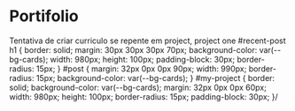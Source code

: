 # Portifolio
Tentativa de criar curriculo
se repente em project, project one 
#recent-post h1 {
    border: solid;
    margin: 30px 30px 30px 70px;
    background-color: var(--bg-cards);
    width: 980px;
    height: 100px;
    padding-block: 30px;
    border-radius: 15px; }
    #post {
    margin: 32px 0px 0px 90px;
    width: 990px;
    border-radius: 15px;
    background-color: var(--bg-cards);
}
#my-project {
    border: solid;
    background-color: var(--bg-cards);
    margin: 32px 0px 0px 60px;
    width: 980px;
    height: 100px;
    border-radius: 15px;
    padding-block: 30px;
}/